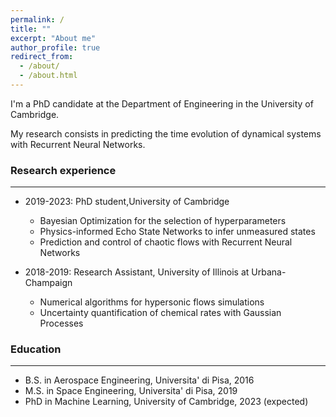 ```yaml
---
permalink: /
title: ""
excerpt: "About me"
author_profile: true
redirect_from: 
  - /about/
  - /about.html
---
```


I'm a PhD candidate at the Department of Engineering in the University of Cambridge. 

My research consists in predicting the time evolution of dynamical systems with Recurrent Neural Networks.

### Research experience
***

* 2019-2023: PhD student,University of Cambridge 
  * Bayesian Optimization for the selection of hyperparameters
  * Physics-informed Echo State Networks to infer unmeasured states
  * Prediction and control of chaotic flows with Recurrent Neural Networks

* 2018-2019: Research Assistant, University of Illinois at Urbana-Champaign
  * Numerical algorithms for hypersonic flows simulations 
  * Uncertainty quantification of chemical rates with Gaussian Processes


### Education
***
* B.S. in Aerospace Engineering, Universita' di Pisa, 2016
* M.S. in Space Engineering, Universita' di Pisa, 2019
* PhD in Machine Learning, University of Cambridge, 2023 (expected)




